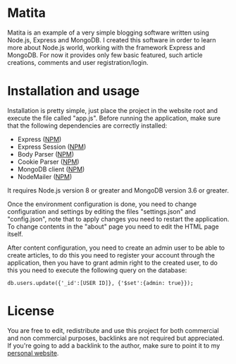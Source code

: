 # Matita
Matita is an example of a very simple blogging software written using Node.js, Express and MongoDB.
I created this software in order to learn more about Node.js world, working with the framework Express and MongoDB.
For now it provides only few basic featured, such article creations, comments and user registration/login.

# Installation and usage

Installation is pretty simple, just place the project in the website root and execute the file called "app.js".
Before running the application, make sure that the following dependencies are correctly installed:

* Express ([NPM](https://www.npmjs.com/package/express))
* Express Session ([NPM](https://www.npmjs.com/package/express-session))
* Body Parser ([NPM](https://www.npmjs.com/package/body-parser))
* Cookie Parser ([NPM](https://www.npmjs.com/package/cookie-parser))
* MongoDB client ([NPM](https://www.npmjs.com/package/mongodb))
* NodeMailer ([NPM](https://www.npmjs.com/package/nodemailer))

It requires Node.js version 8 or greater and MongoDB version 3.6 or greater.

Once the environment configuration is done, you need to change configuration and settings by editing the files "settings.json" and "config.json", note that to apply changes you need to restart the application.
To change contents in the "about" page you need to edit the HTML page itself.

After content configuration, you need to create an admin user to be able to create articles, to do this you need to register your account through the application, then you have to grant admin right to the created user, to do this you need to execute the following query on the database:

`db.users.update({'_id':[USER ID]}, {'$set':{admin: true}});`

# License

You are free to edit, redistribute and use this project for both commercial and non commercial purposes, backlinks are not required but appreciated.
If you're going to add a backlink to the author, make sure to point it to my [personal website](https://www.enricosola.com).